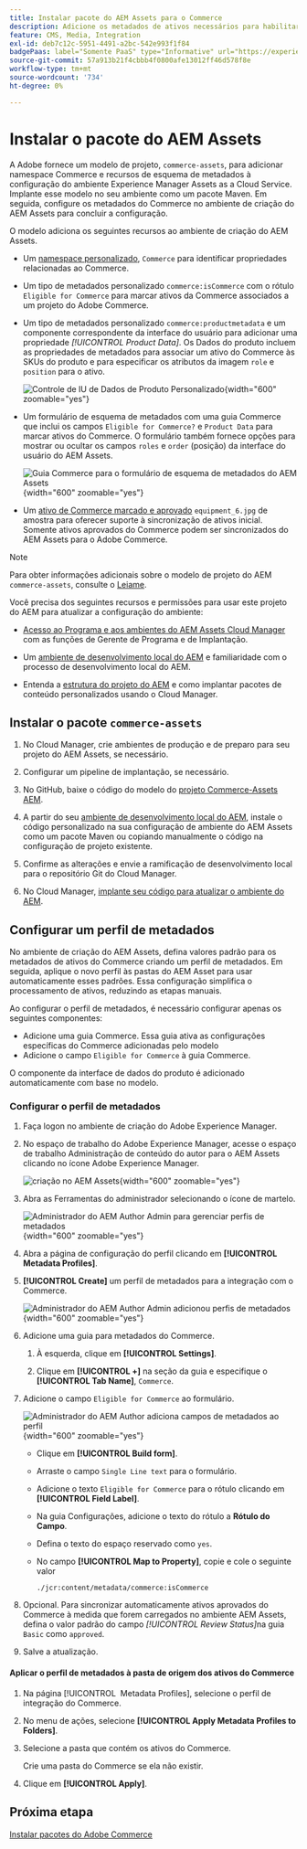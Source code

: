 ```yaml
---
title: Instalar pacote do AEM Assets para o Commerce
description: Adicione os metadados de ativos necessários para habilitar a Integração do AEM Assets para o Commerce a fim de sincronizar ativos entre projetos do Adobe Commerce e do Experience Manager Assets.
feature: CMS, Media, Integration
exl-id: deb7c12c-5951-4491-a2bc-542e993f1f84
badgePaas: label="Somente PaaS" type="Informative" url="https://experienceleague.adobe.com/en/docs/commerce/user-guides/product-solutions" tooltip="Aplica-se somente a projetos do Adobe Commerce na nuvem (infraestrutura do PaaS gerenciada pela Adobe) e a projetos locais."
source-git-commit: 57a913b21f4cbbb4f0800afe13012ff46d578f8e
workflow-type: tm+mt
source-wordcount: '734'
ht-degree: 0%

---
```


# Instalar o pacote do AEM Assets

A Adobe fornece um modelo de projeto, `commerce-assets`, para adicionar namespace Commerce e recursos de esquema de metadados à configuração do ambiente Experience Manager Assets as a Cloud Service. Implante esse modelo no seu ambiente como um pacote Maven. Em seguida, configure os metadados do Commerce no ambiente de criação do AEM Assets para concluir a configuração.

O modelo adiciona os seguintes recursos ao ambiente de criação do AEM Assets.

- Um [namespace personalizado](https://github.com/ankumalh/assets-commerce/blob/main/ui.config/jcr_root/apps/commerce/config/org.apache.sling.jcr.repoinit.RepositoryInitializer~commerce-namespaces.cfg.json), `Commerce` para identificar propriedades relacionadas ao Commerce.

- Um tipo de metadados personalizado `commerce:isCommerce` com o rótulo `Eligible for Commerce` para marcar ativos da Commerce associados a um projeto do Adobe Commerce.

- Um tipo de metadados personalizado `commerce:productmetadata` e um componente correspondente da interface do usuário para adicionar uma propriedade *[!UICONTROL Product Data]*. Os Dados do produto incluem as propriedades de metadados para associar um ativo do Commerce às SKUs do produto e para especificar os atributos da imagem `role` e `position` para o ativo.

  ![Controle de IU de Dados de Produto Personalizado](./assets/aem-commerce-sku-metadata-fields-from-template.png){width="600" zoomable="yes"}

- Um formulário de esquema de metadados com uma guia Commerce que inclui os campos `Eligible for Commerce?` e `Product Data` para marcar ativos do Commerce. O formulário também fornece opções para mostrar ou ocultar os campos `roles` e `order` (posição) da interface do usuário do AEM Assets.

  ![Guia Commerce para o formulário de esquema de metadados do AEM Assets](./assets/assets-configure-metadata-schema-form-editor.png){width="600" zoomable="yes"}

- Um [ativo de Commerce marcado e aprovado](https://github.com/ankumalh/assets-commerce/blob/main/ui.content/src/main/content/jcr_root/content/dam/wknd/en/activities/hiking/equipment_6.jpg/.content.xml) `equipment_6.jpg` de amostra para oferecer suporte à sincronização de ativos inicial. Somente ativos aprovados do Commerce podem ser sincronizados do AEM Assets para o Adobe Commerce.

>[!NOTE]
>Para obter informações adicionais sobre o modelo de projeto do AEM `commerce-assets`, consulte o [Leiame](https://github.com/ankumalh/assets-commerce).

Você precisa dos seguintes recursos e permissões para usar este projeto do AEM para atualizar a configuração do ambiente:

- [Acesso ao Programa e aos ambientes do AEM Assets Cloud Manager](https://experienceleague.adobe.com/en/docs/experience-manager-cloud-service/content/onboarding/journey/cloud-manager#access-sysadmin-bo) com as funções de Gerente de Programa e de Implantação.

- Um [ambiente de desenvolvimento local do AEM](https://experienceleague.adobe.com/en/docs/experience-manager-learn/cloud-service/local-development-environment-set-up/overview) e familiaridade com o processo de desenvolvimento local do AEM.

- Entenda a [estrutura do projeto do AEM](https://experienceleague.adobe.com/pt-br/docs/experience-manager-cloud-service/content/implementing/developing/aem-project-content-package-structure) e como implantar pacotes de conteúdo personalizados usando o Cloud Manager.

## Instalar o pacote `commerce-assets`

1. No Cloud Manager, crie ambientes de produção e de preparo para seu projeto do AEM Assets, se necessário.

1. Configurar um pipeline de implantação, se necessário.

1. No GitHub, baixe o código do modelo do [projeto Commerce-Assets AEM](https://github.com/ankumalh/assets-commerce).

1. A partir do seu [ambiente de desenvolvimento local do AEM](https://experienceleague.adobe.com/en/docs/experience-manager-learn/cloud-service/local-development-environment-set-up/overview), instale o código personalizado na sua configuração de ambiente do AEM Assets como um pacote Maven ou copiando manualmente o código na configuração de projeto existente.

1. Confirme as alterações e envie a ramificação de desenvolvimento local para o repositório Git do Cloud Manager.

1. No Cloud Manager, [implante seu código para atualizar o ambiente do AEM](https://experienceleague.adobe.com/en/docs/experience-manager-cloud-service/content/implementing/using-cloud-manager/deploy-code#deploying-code-with-cloud-manager).

## Configurar um perfil de metadados

No ambiente de criação do AEM Assets, defina valores padrão para os metadados de ativos do Commerce criando um perfil de metadados. Em seguida, aplique o novo perfil às pastas do AEM Asset para usar automaticamente esses padrões. Essa configuração simplifica o processamento de ativos, reduzindo as etapas manuais.

Ao configurar o perfil de metadados, é necessário configurar apenas os seguintes componentes:

- Adicione uma guia Commerce. Essa guia ativa as configurações específicas do Commerce adicionadas pelo modelo
- Adicione o campo `Eligible for Commerce` à guia Commerce.

O componente da interface de dados do produto é adicionado automaticamente com base no modelo.

### Configurar o perfil de metadados

1. Faça logon no ambiente de criação do Adobe Experience Manager.

1. No espaço de trabalho do Adobe Experience Manager, acesse o espaço de trabalho Administração de conteúdo do autor para o AEM Assets clicando no ícone Adobe Experience Manager.

   ![criação no AEM Assets](./assets/aem-assets-authoring.png){width="600" zoomable="yes"}

1. Abra as Ferramentas do administrador selecionando o ícone de martelo.

   ![Administrador do AEM Author Admin para gerenciar perfis de metadados](./assets/aem-manage-metadata-profiles.png){width="600" zoomable="yes"}

1. Abra a página de configuração do perfil clicando em **[!UICONTROL Metadata Profiles]**.

1. **[!UICONTROL Create]** um perfil de metadados para a integração com o Commerce.

   ![Administrador do AEM Author Admin adicionou perfis de metadados ](./assets/aem-create-metadata-profile.png){width="600" zoomable="yes"}

1. Adicione uma guia para metadados do Commerce.

   1. À esquerda, clique em **[!UICONTROL Settings]**.

   1. Clique em **[!UICONTROL +]** na seção da guia e especifique o **[!UICONTROL Tab Name]**, `Commerce`.

1. Adicione o campo `Eligible for Commerce` ao formulário.

   ![Administrador do AEM Author adiciona campos de metadados ao perfil](./assets/aem-edit-metadata-profile-fields.png){width="600" zoomable="yes"}

   - Clique em **[!UICONTROL Build form]**.

   - Arraste o campo `Single Line text` para o formulário.

   - Adicione o texto `Eligible for Commerce` para o rótulo clicando em **[!UICONTROL Field Label]**.

   - Na guia Configurações, adicione o texto do rótulo a **Rótulo do Campo**.

   - Defina o texto do espaço reservado como `yes`.

   - No campo **[!UICONTROL Map to Property]**, copie e cole o seguinte valor

     ```terminal
     ./jcr:content/metadata/commerce:isCommerce
     ```

1. Opcional. Para sincronizar automaticamente ativos aprovados do Commerce à medida que forem carregados no ambiente AEM Assets, defina o valor padrão do campo _[!UICONTROL Review Status]_&#x200B;na guia `Basic` como `approved`.

1. Salve a atualização.

#### Aplicar o perfil de metadados à pasta de origem dos ativos do Commerce

1. Na página [!UICONTROL &#x200B; Metadata Profiles], selecione o perfil de integração do Commerce.

1. No menu de ações, selecione **[!UICONTROL Apply Metadata Profiles to Folders]**.

1. Selecione a pasta que contém os ativos do Commerce.

   Crie uma pasta do Commerce se ela não existir.

1. Clique em **[!UICONTROL Apply]**.

## Próxima etapa

[Instalar pacotes do Adobe Commerce](aem-assets-configure-commerce.md)
